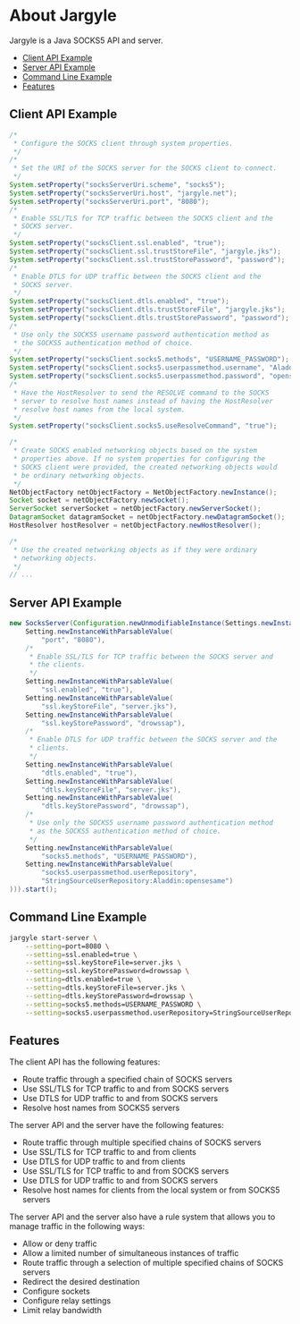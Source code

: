 # About Jargyle 

Jargyle is a Java SOCKS5 API and server.

-   [Client API Example](#client-api-example)
-   [Server API Example](#server-api-example)
-   [Command Line Example](#command-line-example)
-   [Features](#features)

## Client API Example

```java
/*
 * Configure the SOCKS client through system properties.
 */
/*
 * Set the URI of the SOCKS server for the SOCKS client to connect.
 */
System.setProperty("socksServerUri.scheme", "socks5");
System.setProperty("socksServerUri.host", "jargyle.net");
System.setProperty("socksServerUri.port", "8080");
/*
 * Enable SSL/TLS for TCP traffic between the SOCKS client and the 
 * SOCKS server.
 */
System.setProperty("socksClient.ssl.enabled", "true");
System.setProperty("socksClient.ssl.trustStoreFile", "jargyle.jks");
System.setProperty("socksClient.ssl.trustStorePassword", "password");
/*
 * Enable DTLS for UDP traffic between the SOCKS client and the 
 * SOCKS server.
 */
System.setProperty("socksClient.dtls.enabled", "true");
System.setProperty("socksClient.dtls.trustStoreFile", "jargyle.jks");
System.setProperty("socksClient.dtls.trustStorePassword", "password");
/*
 * Use only the SOCKS5 username password authentication method as 
 * the SOCKS5 authentication method of choice.
 */
System.setProperty("socksClient.socks5.methods", "USERNAME_PASSWORD");
System.setProperty("socksClient.socks5.userpassmethod.username", "Aladdin");
System.setProperty("socksClient.socks5.userpassmethod.password", "opensesame");
/*
 * Have the HostResolver to send the RESOLVE command to the SOCKS 
 * server to resolve host names instead of having the HostResolver 
 * resolve host names from the local system.
 */
System.setProperty("socksClient.socks5.useResolveCommand", "true");

/*
 * Create SOCKS enabled networking objects based on the system 
 * properties above. If no system properties for configuring the 
 * SOCKS client were provided, the created networking objects would 
 * be ordinary networking objects.
 */
NetObjectFactory netObjectFactory = NetObjectFactory.newInstance();
Socket socket = netObjectFactory.newSocket();
ServerSocket serverSocket = netObjectFactory.newServerSocket();
DatagramSocket datagramSocket = netObjectFactory.newDatagramSocket();
HostResolver hostResolver = netObjectFactory.newHostResolver();

/*
 * Use the created networking objects as if they were ordinary 
 * networking objects.
 */
// ...
```

## Server API Example

```java
new SocksServer(Configuration.newUnmodifiableInstance(Settings.newInstance(
    Setting.newInstanceWithParsableValue(
        "port", "8080"),
    /*
     * Enable SSL/TLS for TCP traffic between the SOCKS server and 
     * the clients.
     */
    Setting.newInstanceWithParsableValue(
        "ssl.enabled", "true"),
    Setting.newInstanceWithParsableValue(
        "ssl.keyStoreFile", "server.jks"),
    Setting.newInstanceWithParsableValue(
        "ssl.keyStorePassword", "drowssap"),
    /*
     * Enable DTLS for UDP traffic between the SOCKS server and the 
     * clients.
     */
    Setting.newInstanceWithParsableValue(
        "dtls.enabled", "true"),
    Setting.newInstanceWithParsableValue(
        "dtls.keyStoreFile", "server.jks"),
    Setting.newInstanceWithParsableValue(
        "dtls.keyStorePassword", "drowssap"),
    /*
     * Use only the SOCKS5 username password authentication method 
     * as the SOCKS5 authentication method of choice.
     */
    Setting.newInstanceWithParsableValue(
        "socks5.methods", "USERNAME_PASSWORD"),
    Setting.newInstanceWithParsableValue(
        "socks5.userpassmethod.userRepository",
        "StringSourceUserRepository:Aladdin:opensesame")
))).start();    
```

## Command Line Example

```bash
jargyle start-server \
    --setting=port=8080 \
    --setting=ssl.enabled=true \
    --setting=ssl.keyStoreFile=server.jks \
    --setting=ssl.keyStorePassword=drowssap \
    --setting=dtls.enabled=true \
    --setting=dtls.keyStoreFile=server.jks \
    --setting=dtls.keyStorePassword=drowssap \
    --setting=socks5.methods=USERNAME_PASSWORD \
    --setting=socks5.userpassmethod.userRepository=StringSourceUserRepository:Aladdin:opensesame
```

## Features

The client API has the following features:

-   Route traffic through a specified chain of SOCKS servers
-   Use SSL/TLS for TCP traffic to and from SOCKS servers
-   Use DTLS for UDP traffic to and from SOCKS servers
-   Resolve host names from SOCKS5 servers

The server API and the server have the following features:

-   Route traffic through multiple specified chains of SOCKS servers
-   Use SSL/TLS for TCP traffic to and from clients
-   Use DTLS for UDP traffic to and from clients
-   Use SSL/TLS for TCP traffic to and from SOCKS servers
-   Use DTLS for UDP traffic to and from SOCKS servers
-   Resolve host names for clients from the local system or from SOCKS5 servers

The server API and the server also have a rule system that allows you to manage 
traffic in the following ways:

-   Allow or deny traffic
-   Allow a limited number of simultaneous instances of traffic
-   Route traffic through a selection of multiple specified chains of SOCKS servers
-   Redirect the desired destination
-   Configure sockets
-   Configure relay settings
-   Limit relay bandwidth